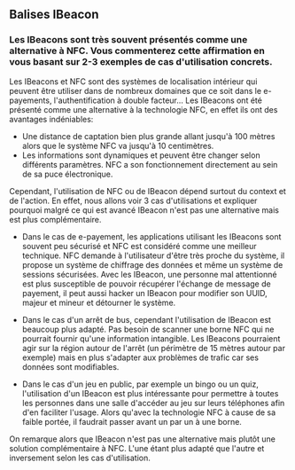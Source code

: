 ## Balises IBeacon

### Les IBeacons sont très souvent présentés comme une alternative à NFC. Vous commenterez cette affirmation en vous basant sur 2-3 exemples de cas d'utilisation concrets.

Les IBeacons et NFC sont des systèmes de localisation intérieur qui peuvent être utiliser dans de nombreux domaines que ce soit dans le e-payements, l'authentification à double facteur... Les IBeacons ont été présenté comme une alternative à la technologie NFC, en effet ils ont des avantages indéniables:

- Une distance de captation bien plus grande allant jusqu'à 100 mètres alors que le système NFC va jusqu'à 10 centimètres.
- Les informations sont dynamiques et peuvent être changer selon différents paramètres. NFC a son fonctionnement directement au sein de sa puce électronique.

Cependant, l'utilisation de NFC ou de IBeacon dépend surtout du context et de l'action.  En effet, nous allons voir 3 cas d'utilisations et expliquer pourquoi malgré ce qui est avancé IBeacon n'est pas une alternative mais est plus complémentaire.

- Dans le cas de e-payement, les applications utilisant les IBeacons sont souvent peu sécurisé et NFC est considéré comme une meilleur technique. NFC demande à l'utilisateur d'être très proche du système, il propose un système de chiffrage des données et même un système de sessions sécurisées. Avec les IBeacon, une personne mal attentionné est plus susceptible de pouvoir récupérer l'échange de message de payement, il peut aussi hacker un IBeacon pour modifier son UUID, majeur et mineur et détourner le système.

- Dans le cas d'un arrêt de bus, cependant l'utilisation de IBeacon est beaucoup plus adapté. Pas besoin de scanner une borne NFC qui ne pourrait fournir qu'une information intangible. Les IBeacons pourraient agir sur la région autour de l'arrêt (un périmètre de 15 mètres autour par exemple) mais en plus s'adapter aux problèmes de trafic car ses données sont modifiables.

- Dans le cas d'un jeu en public, par exemple un bingo ou un quiz, l'utilisation d'un IBeacon est plus intéressante pour permettre à toutes les personnes dans une salle d'accéder au jeu sur leurs téléphones afin d'en faciliter l'usage. Alors qu'avec la technologie NFC à cause de sa faible portée, il faudrait passer avant un par un à une borne.

On remarque alors que IBeacon n'est pas une alternative mais plutôt une solution complémentaire à NFC. L'une étant plus adapté que l'autre et inversement selon les cas d'utilisation.